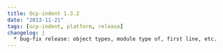 ```yaml
---
title: Ocp-indent 1.3.2
date: "2013-11-21"
tags: [ocp-indent, platform, release]
changelog: |
  * bug-fix release: object types, module type of, first line, etc.
---
```



